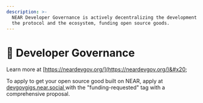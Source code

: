 ```yaml
---
description: >-
  NEAR Developer Governance is actively decentralizing the development of both
  the protocol and the ecosystem, funding open source goods.
---
```


# 🙏 Developer Governance

Learn more at [https://neardevgov.org/](https://neardevgov.org/)&#x20;

To apply to get your open source good built on NEAR, apply at [devgovgigs.near.social ](https://devgovgigs.near.social/)with the "funding-requested" tag with a comprehensive proposal.&#x20;
